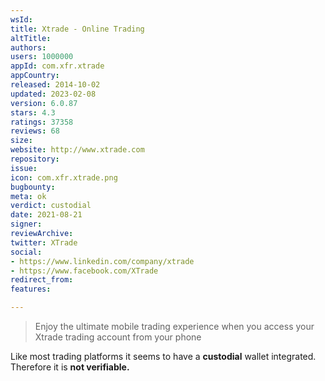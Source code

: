 ```yaml
---
wsId: 
title: Xtrade - Online Trading
altTitle: 
authors: 
users: 1000000
appId: com.xfr.xtrade
appCountry: 
released: 2014-10-02
updated: 2023-02-08
version: 6.0.87
stars: 4.3
ratings: 37358
reviews: 68
size: 
website: http://www.xtrade.com
repository: 
issue: 
icon: com.xfr.xtrade.png
bugbounty: 
meta: ok
verdict: custodial
date: 2021-08-21
signer: 
reviewArchive: 
twitter: XTrade
social:
- https://www.linkedin.com/company/xtrade
- https://www.facebook.com/XTrade
redirect_from: 
features: 

---
```


> Enjoy the ultimate mobile trading experience when you access your Xtrade trading account from your phone

Like most trading platforms it seems to have a **custodial** wallet integrated. Therefore it is **not verifiable.**
